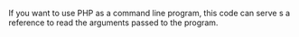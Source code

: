 If you want to use PHP as a command line program, this code can serve s a reference to read the arguments passed to the program.
